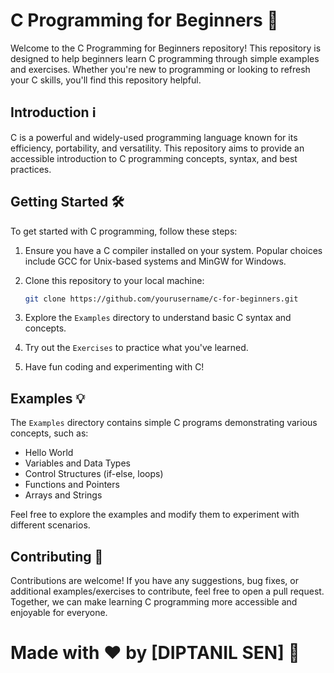 # C Programming for Beginners 🚀

Welcome to the C Programming for Beginners repository! This repository is designed to help beginners learn C programming through simple examples and exercises. Whether you're new to programming or looking to refresh your C skills, you'll find this repository helpful.

## Introduction ℹ️

C is a powerful and widely-used programming language known for its efficiency, portability, and versatility. This repository aims to provide an accessible introduction to C programming concepts, syntax, and best practices.

## Getting Started 🛠️

To get started with C programming, follow these steps:

1. Ensure you have a C compiler installed on your system. Popular choices include GCC for Unix-based systems and MinGW for Windows.
2. Clone this repository to your local machine:

    ```bash
    git clone https://github.com/yourusername/c-for-beginners.git
    ```

3. Explore the `Examples` directory to understand basic C syntax and concepts.
4. Try out the `Exercises` to practice what you've learned.
5. Have fun coding and experimenting with C!

## Examples 💡

The `Examples` directory contains simple C programs demonstrating various concepts, such as:

- Hello World
- Variables and Data Types
- Control Structures (if-else, loops)
- Functions and Pointers
- Arrays and Strings

Feel free to explore the examples and modify them to experiment with different scenarios.

## Contributing 🤝

Contributions are welcome! If you have any suggestions, bug fixes, or additional examples/exercises to contribute, feel free to open a pull request. Together, we can make learning C programming more accessible and enjoyable for everyone.

# Made with ❤️ by [DIPTANIL SEN] 🚀

